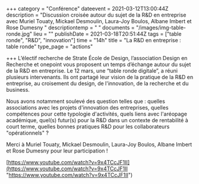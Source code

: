 +++
category = "Conférence"
dateevent = 2021-03-12T13:00:44Z
description = "Discussion croisée autour du sujet de la R&D en entreprise avec Muriel Touaty, Mickael Desmoulin, Laura-Joy Boulos, Albane Imbert et Rose Dumesny "
descriptiontemp = " "
documents = "/images/img-table-ronde.jpg"
lieu = ""
publishDate = 2021-03-18T20:51:44Z
tags = ["table ronde", "R&D", "innovation"]
time = "14h"
title = "La R&D en entreprise : table ronde"
type_page = "actions"

+++
L’électif recherche de Strate École de Design, l’association Design en Recherche et onepoint vous proposent un temps d’échange autour du sujet de la R&D en entreprise. Le 12 mars, une “table ronde digitale”, a réuni plusieurs intervenants. Ils ont partagé leur vision de la pratique de la R&D en entreprise, au croisement du design, de l'innovation, de la recherche et du business.

Nous avons notamment soulevé des question telles que : quelles associations avec les projets d'innovation des entreprises, quelles compétences pour cette typologie d'activités, quels liens avec l'aréopage académique, quel(s) futur(s) pour la R&D dans un contexte de rentabilité à court terme, quelles bonnes pratiques R&D pour les collaborateurs "opérationnels" ?

Merci à Muriel Touaty, Mickael Desmoulin, Laura-Joy Boulos, Albane Imbert et Rose Dumesny pour leur participation !

[https://www.youtube.com/watch?v=9x4TCcJF1II](https://www.youtube.com/watch?v=9x4TCcJF1II "https://www.youtube.com/watch?v=9x4TCcJF1II")